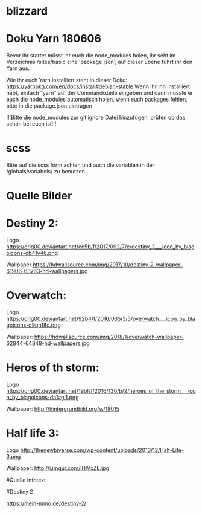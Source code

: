 # blizzard

# Doku Yarn 180606
Bevor ihr startet müsst ihr euch die node_modules holen, ihr seht im Verzeichnis /sites/basic
eine 'package.json', auf dieser Ebene führt ihr den Yarn aus.

Wie ihr euch Yarn installiert steht in dieser Doku:
https://yarnpkg.com/en/docs/install#debian-stable
Wenn ihr ihn installiert habt, einfach "yarn" auf der Commandozeile eingeben und dann müsste er euch die 
node_modules automatisch holen, wenn euch packages fehlen, bitte in die package.json eintragen

!!!Bitte die node_modules zur git ignore Datei hinzufügen, prüfen ob das schon bei euch ist!!!

# scss
Bitte auf die scss form achten und auch die variablen in der /globals/variabels/ zu benutzen

# Quelle Bilder

# Destiny 2:

Logo
https://orig00.deviantart.net/ec5b/f/2017/092/7/e/destiny_2___icon_by_blagoicons-db41v46.png

Wallpaper
https://hdwallsource.com/img/2017/10/destiny-2-wallpaper-61906-63763-hd-wallpapers.jpg

# Overwatch:

Logo
https://orig00.deviantart.net/92b4/f/2016/035/5/5/overwatch___icon_by_blagoicons-d9qh18c.png

Wallpaper:
https://hdwallsource.com/img/2018/1/overwatch-wallpaper-62844-64848-hd-wallpapers.jpg

# Heros of th storm:

Logo
https://orig00.deviantart.net/19bf/f/2016/130/b/2/heroes_of_the_storm___icon_by_blagoicons-da1zgi1.png

Wallpaper:
http://hintergrundbild.org/w/18015

# Half life 3:

Logo
http://thenewbiverse.com/wp-content/uploads/2013/12/Half-Life-3.png

Wallpaper:
http://i.imgur.com/lHlVxZE.jpg

#Quelle Infotext

#Destiny 2

https://mein-mmo.de/destiny-2/